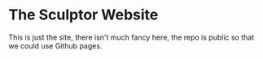 # The Sculptor Website

This is just the site, there isn't much fancy here, the repo is public so that we could use Github pages. 
